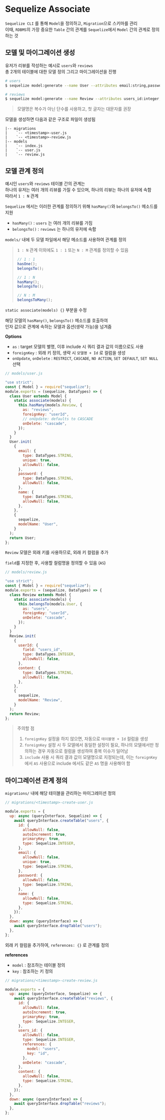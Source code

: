 # Sequelize Associate

`Sequelize CLI` 를 통해 `Model`을 정의하고, `Migration`으로 스키마를 관리  
이때, `RDBMS`의 가장 중요한 `Table` 간의 관계를 `Sequelize`에서 `Model` 간의 관계로 정의하는 것

## 모델 및 마이그레이션 생성

유저가 리뷰를 작성하는 예시로 `users`와 `reviews`  
총 2개의 테이블에 대한 모델 정의 그리고 마이그레이션을 진행

```bash
# users
$ sequelize model:generate --name User --attributes email:string,password:string,name:string

# reviews
$ sequelize model:generate --name Review --attributes users_id:integer,content:string
```

> 모델명은 복수가 아닌 단수를 사용하고, 첫 글자는 대문자를 권장

모델을 생성하면 다음과 같은 구조로 파일이 생성됨

```
|-- migrations
|    `-- <timestamp>-user.js
|    `-- <timestamp>-review.js
|-- models
|    `-- index.js
|    `-- user.js
|    `-- review.js
```

## 모델 관계 정의

예시인 `users`와 `reviews` 테이블 간의 관계는  
하나의 유저는 여러 개의 리뷰를 가질 수 있으며, 하나의 리뷰는 하나의 유저에 속함  
따라서 `1 : N` 관계

`Sequelize` 에서는 이러한 관계를 정의하기 위해 `hasMany()`와 `belongsTo()` 메소드를 지원

- `hasMany()` : `users` 는 여러 개의 리뷰를 가짐
- `belongsTo()` : `reviews` 는 하나의 유저에 속함

`models/` 내에 두 모델 파일에서 해당 메소드를 사용하여 관계를 정의

> `1 : N` 관계 이외에도 `1 : 1` 또는 `N : M` 관계를 정의할 수 있음
>
> ```javascript
> // 1 : 1
> hasOne();
> belongsTo();
>
> // 1 : N
> hasMany();
> belongsTo();
>
> // N : M
> belongsToMany();
> ```

`static associate(models) {}` 부분을 수정

해당 모델의 `hasMany()`, `belongsTo()` 메소드를 호출하여  
인자 값으로 관계에 속하는 모델과 옵션(생략 가능)을 넘겨줌

**Options**

- `as` : target 모델의 별명, 이후 include 시 쿼리 결과 값의 이름으로도 사용
- `foreignKey` : 외래 키 정의, 생략 시 `모델명 + Id` 로 컬럼을 생성
- `onUpdate`, `onDelete` : `RESTRICT`, `CASCADE`, `NO ACTION`, `SET DEFAULT`, `SET NULL` 선택

```javascript
// models/user.js

"use strict";
const { Model } = require("sequelize");
module.exports = (sequelize, DataTypes) => {
  class User extends Model {
    static associate(models) {
      this.hasMany(models.Review, {
        as: "reviews",
        foreignKey: "userId",
        // onUpdate: defaults to CASCADE
        onDelete: "cascade",
      });
    }
  }
  User.init(
    {
      email: {
        type: DataTypes.STRING,
        unique: true,
        allowNull: false,
      },
      password: {
        type: DataTypes.STRING,
        allowNull: false,
      },
      name: {
        type: DataTypes.STRING,
        allowNull: false,
      },
    },
    {
      sequelize,
      modelName: "User",
    }
  );
  return User;
};
```

`Review` 모델은 외래 키를 사용하므로, 외래 키 컬럼을 추가

`field`를 지정한 후, 사용할 컬럼명을 정의할 수 있음 (`AS`)

```javascript
// models/review.js

"use strict";
const { Model } = require("sequelize");
module.exports = (sequelize, DataTypes) => {
  class Review extends Model {
    static associate(models) {
      this.belongsTo(models.User, {
        as: "users",
        foreignKey: "userId",
        onDelete: "cascade",
      });
    }
  }
  Review.init(
    {
      userId: {
        field: "users_id",
        type: DataTypes.INTEGER,
        allowNull: false,
      },
      content: {
        type: DataTypes.STRING,
        allowNull: false,
      },
    },
    {
      sequelize,
      modelName: "Review",
    }
  );
  return Review;
};
```

> 주의할 점
>
> 1. `foreignKey` 설정을 하지 않으면, 자동으로 `테이블명 + Id` 컬럼을 생성
> 2. `foreignKey` 설정 시 두 모델에서 동일한 설정이 필요, 하나의 모델에서만 정의하는 경우 자동으로 컬럼을 생성하여 중복 이슈가 일어남
> 3. `include` 사용 시 쿼리 결과 값이 모델명으로 지정되는데, 이는 `foreignKey`에서 `AS` 사용으로 include 에서도 같은 `AS` 명을 사용해야 함

## 마이그레이션 관계 정의

`migrations/` 내에 해당 테이블을 관리하는 마이그레이션 정의

```javascript
// migrations/<timestamp>-create-user.js

module.exports = {
  up: async (queryInterface, Sequelize) => {
    await queryInterface.createTable("users", {
      id: {
        allowNull: false,
        autoIncrement: true,
        primaryKey: true,
        type: Sequelize.INTEGER,
      },
      email: {
        allowNull: false,
        unique: true,
        type: Sequelize.STRING,
      },
      password: {
        allowNull: false,
        type: Sequelize.STRING,
      },
      name: {
        allowNull: false,
        type: Sequelize.STRING,
      },
    });
  },
  down: async (queryInterface) => {
    await queryInterface.dropTable("users");
  },
};
```

외래 키 컬럼을 추가하여, `references: {}` 로 관계를 정의

**references**

- `model` : 참조하는 테이블 정의
- `key` : 참조하는 키 정의

```javascript
// migrations/<timestamp>-create-review.js

module.exports = {
  up: async (queryInterface, Sequelize) => {
    await queryInterface.createTable("reviews", {
      id: {
        allowNull: false,
        autoIncrement: true,
        primaryKey: true,
        type: Sequelize.INTEGER,
      },
      users_id: {
        allowNull: false,
        type: Sequelize.INTEGER,
        references: {
          model: "users",
          key: "id",
        },
        onDelete: "cascade",
      },
      content: {
        allowNull: false,
        type: Sequelize.STRING,
      },
    });
  },
  down: async (queryInterface) => {
    await queryInterface.dropTable("reviews");
  },
};
```
